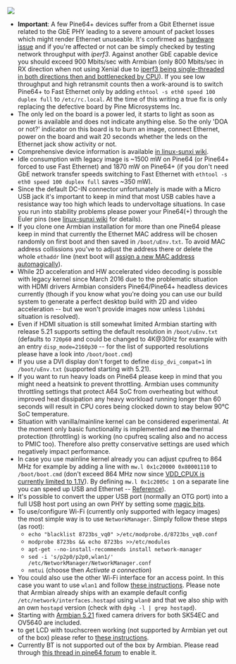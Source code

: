 [![](http://www.armbian.com/wp-content/uploads/2016/06/pine64.png)](http://www.armbian.com/pine64/)

- **Important**: A few Pine64+ devices suffer from a Gbit Ethernet issue related to the GbE PHY leading to a severe amount of packet losses which might render Ethernet unuseable. It's confirmed as [hardware issue](http://forum.pine64.org/showthread.php?tid=835&pid=19773#pid19773) and if you're affected or not can be simply checked by testing network throughput with *iperf3*. Against another GbE capable device you should exceed 900 Mbits/sec with Armbian (only 800 Mbits/sec in RX direction when not using Xenial due to [iperf3 being single-threaded in both directions then and bottlenecked by CPU](http://forum.armbian.com/index.php/topic/1917-armbian-running-on-pine64-and-other-a64h5-devices/?p=14673)). If you see low throughput and high retransmit counts then a work-around is to switch Pine64+ to Fast Ethernet only by adding `ethtool -s eth0 speed 100 duplex full` to `/etc/rc.local`. At the time of this writing a true fix is only replacing the defective board by Pine Microsystems Inc.
- The only led on the board is a power led, it starts to light as soon as power is available and does not indicate anything else. So the only 'DOA or not?' indicator on this board is to burn an image, connect Ethernet, power on the board and wait 20 seconds whether the leds on the Ethernet jack show activity or not.
- Comprehensive device information is available [in linux-sunxi wiki](http://linux-sunxi.org/Pine64).
- Idle consumption with legacy image is ~1500 mW on Pine64 (or Pine64+ forced to use Fast Ethernet) and 1870 mW on Pine64+ (if you don't need GbE network transfer speeds switching to Fast Ethernet with `ethtool -s eth0 speed 100 duplex full` saves ~350 mW).
- Since the default DC-IN connector unfortunately is made with a Micro USB jack it's important to keep in mind that most USB cables have a resistance way too high which leads to undervoltage situations. In case you run into stability problems please power your Pine64(+) through the Euler pins (see [linux-sunxi wiki](http://linux-sunxi.org/File:Pine64_Powered_through_Euler_Connector.jpg) for details).
- If you clone one Armbian installation for more than one Pine64 please keep in mind that currently the Ethernet MAC address will be chosen randomly on first boot and then saved in `/boot/uEnv.txt`. To avoid MAC address collissions you've to adjust the address there or delete the whole `ethaddr` line (next boot will [assign a new MAC address automagically](https://github.com/igorpecovnik/lib/blob/54070358c28d5e88f14305f2e8d179875e5b2e5e/scripts/firstrun#L411-L414)).
- While 2D acceleration and HW accelerated video decoding is possible with legacy kernel since March 2016 due to the problematic situation with HDMI drivers Armbian considers Pine64/Pine64+ headless devices currently (though if you know what you're doing you can use our build system to generate a perfect desktop build with 2D and video acceleration -- but we won't provide images now unless `libhdmi` situation is resolved).
- Even if HDMI situation is still somewhat limited Armbian starting with release 5.21 supports setting the default resolution in `/boot/uEnv.txt` (defaults to `720p60` and could be changed to 4K@30Hz for example with an entry `disp_mode=2160p30` -- for the list of supported resolutions please have a look into `/boot/boot.cmd`)
- If you use a DVI display don't forget to define `disp_dvi_compat=1` in `/boot/uEnv.txt` (supported starting with 5.21).
- If you want to run heavy loads on Pine64 please keep in mind that you might need a heatsink to prevent throttling. Armbian uses community throttling settings that protect A64 SoC from overheating but without improved heat dissipation any heavy workload running longer than 60 seconds will result in CPU cores being clocked down to stay below 90°C SoC temperature.
- Situation with vanilla/mainline kernel can be considered experimental. At the moment only basic functionality is implemented and **no** thermal protection (throttling) is working (no cpufreq scaling also and no access to PMIC too). Therefore also pretty conservative settings are used which negatively impact performance.
- In case you use mainline kernel already you can adjust cpufreq to 864 MHz for example by adding a line with `mw.l 0x1c20000 0x80001110` to `/boot/boot.cmd` (don't exceed 864 MHz now since [VDD_CPUX is currently limited to 1.1V](http://linux-sunxi.org/Pine64#CPU_clock_speed_limit)). By defining `mw.l 0x1c2005c 1` on a separate line you can speed up USB and Ethernet -- [Reference](http://forum.armbian.com/index.php/topic/1917-armbian-running-on-pine64-and-other-a64h5-devices/?p=15225)).
- It's possible to convert the upper USB port (normally an OTG port) into a full USB host port using an own PHY by setting some [magic bits](https://irclog.whitequark.org/linux-sunxi/2016-09-06#17478535;).
- To use/configure Wi-Fi (currently only supported with legacy images) the most simple way is to use `NetworkManager`. Simply follow these steps (as root): 
  - `echo "blacklist 8723bs_vq0" >/etc/modprobe.d/8723bs_vq0.conf`
  - `modprobe 8723bs && echo 8723bs >>/etc/modules`
  - `apt-get --no-install-recommends install network-manager`
  - `sed -i 's/p2p0/p2p0,wlan1/' /etc/NetworkManager/NetworkManager.conf`
  - `nmtui` (choose then *Activate a connection*)
- You could also use the other Wi-Fi interface for an access point. In this case you want to use `wlan1` and follow [these instructions](https://help.ubuntu.com/community/WifiDocs/WirelessAccessPoint). Please note that Armbian already ships with an example default config `/etc/network/interfaces.hostapd` using `wlan0` and that we also ship with an own `hostapd` version (check with `dpkg -l | grep hostapd`).
- Starting with [Armbian 5.21](https://github.com/igorpecovnik/lib/commit/04e6a4d76ad71a9f2117ae8b07c41617bfcb1eae) fixed camera drivers for both SK54EC and OV5640 are included.
- to get LCD with touchscreen working (not supported by Armbian yet out of the box) please refer to [these instructions](https://github.com/MackPI/Pine64LinuxLCD/issues/1).
- Currently BT is not supported out of the box by Armbian. Please read through [this thread in pine64 forum](http://forum.pine64.org/showthread.php?tid=2248&pid=21412#pid21412) to enable it.
